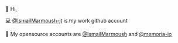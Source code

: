 👋 Hi,

💻 [@IsmailMarmoush-jt](https://github.com/IsmailMarmoush-jt) is my work github account

📖 My opensource accounts are [@IsmailMarmoush](https://github.com/IsmailMarmoush) and [@memoria-io](https://github.com/memoria-io) 

<!---
IsmailMarmoushWork/IsmailMarmoushWork is a ✨ special ✨ repository because its `README.md` (this file) appears on your GitHub profile.
You can click the Preview link to take a look at your changes.
--->
